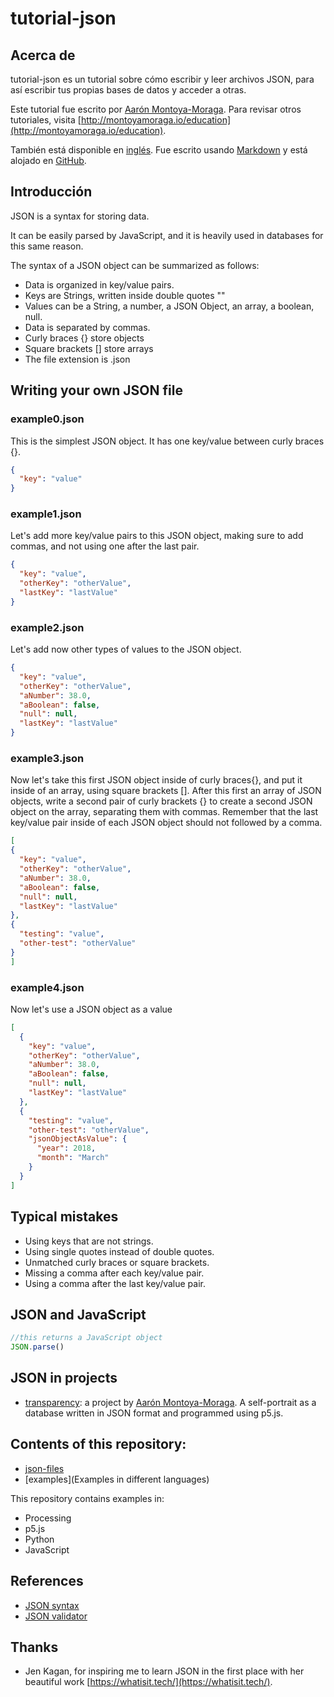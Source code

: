 # tutorial-json

## Acerca de

tutorial-json es un tutorial sobre cómo escribir y leer archivos JSON, para así escribir tus propias bases de datos y acceder a otras.

Este tutorial fue escrito por [Aarón Montoya-Moraga](http://montoyamoraga.io/). Para revisar otros tutoriales, visita [http://montoyamoraga.io/education](http://montoyamoraga.io/education).

También está disponible en [inglés](README.md). Fue escrito usando  [Markdown](https://en.wikipedia.org/wiki/Markdown) y está alojado en [GitHub](https://github.com/).

## Introducción

JSON is a syntax for storing data.

It can be easily parsed by JavaScript, and it is heavily used in databases for this same reason.

The syntax of a JSON object can be summarized as follows:

* Data is organized in key/value pairs.
* Keys are Strings, written inside double quotes ""
* Values can be a String, a number, a JSON Object, an array, a boolean, null.
* Data is separated by commas.
* Curly braces {} store objects
* Square brackets [] store arrays
* The file extension is .json

## Writing your own JSON file

### example0.json

This is the simplest JSON object. It has one key/value between curly braces {}.

```json
{
  "key": "value"
}
```

### example1.json

Let's add more key/value pairs to this JSON object, making sure to add commas, and not using one after the last pair.

```json
{
  "key": "value",
  "otherKey": "otherValue",
  "lastKey": "lastValue"
}
```
### example2.json

Let's add now other types of values to the JSON object.

```json
{
  "key": "value",
  "otherKey": "otherValue",
  "aNumber": 38.0,
  "aBoolean": false,
  "null": null,
  "lastKey": "lastValue"
}
```

### example3.json

Now let's take this first JSON object inside of curly braces{}, and put it inside of an array, using square brackets []. After this first an array of JSON objects, write a second pair of curly brackets {} to create a second JSON object on the array, separating them with commas. Remember that the last key/value pair inside of each JSON object should not followed by a comma.

  ```json
[
  {
    "key": "value",
    "otherKey": "otherValue",
    "aNumber": 38.0,
    "aBoolean": false,
    "null": null,
    "lastKey": "lastValue"
  },
  {
    "testing": "value",
    "other-test": "otherValue"
  }
]
```

### example4.json

Now let's use a JSON object as a value

```json
[
  {
    "key": "value",
    "otherKey": "otherValue",
    "aNumber": 38.0,
    "aBoolean": false,
    "null": null,
    "lastKey": "lastValue"
  },
  {
    "testing": "value",
    "other-test": "otherValue",
    "jsonObjectAsValue": {
      "year": 2018,
      "month": "March"
    }
  }
]
```

## Typical mistakes

* Using keys that are not strings.
* Using single quotes instead of double quotes.
* Unmatched curly braces or square brackets.
* Missing a comma after each key/value pair.
* Using a comma after the last key/value pair.

## JSON and JavaScript

```javascript
//this returns a JavaScript object
JSON.parse()
```

## JSON in projects

* [transparency](http://montoyamoraga.io/transparency/): a project by [Aarón Montoya-Moraga](http://montoyamoraga.io/). A self-portrait as a database written in JSON format and programmed using p5.js.

## Contents of this repository:

* [json-files]()
* [examples](Examples in different languages)

This repository contains examples in:

* Processing
* p5.js
* Python
* JavaScript

## References

* [JSON syntax](https://www.w3schools.com/js/js_json_syntax.asp)
* [JSON validator](https://jsonlint.com/)

## Thanks

* Jen Kagan, for inspiring me to learn JSON in the first place with her beautiful work [https://whatisit.tech/](https://whatisit.tech/).

